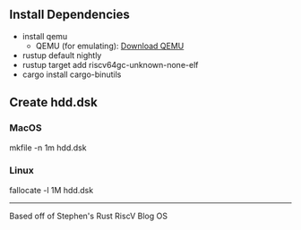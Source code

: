 ## Install Dependencies
- install qemu
  - QEMU (for emulating): [Download QEMU](https://www.qemu.org/download/)
- rustup default nightly
- rustup target add riscv64gc-unknown-none-elf
- cargo install cargo-binutils

## Create hdd.dsk

### MacOS
mkfile -n 1m hdd.dsk

### Linux
fallocate -l 1M hdd.dsk

---
Based off of Stephen's Rust RiscV Blog OS